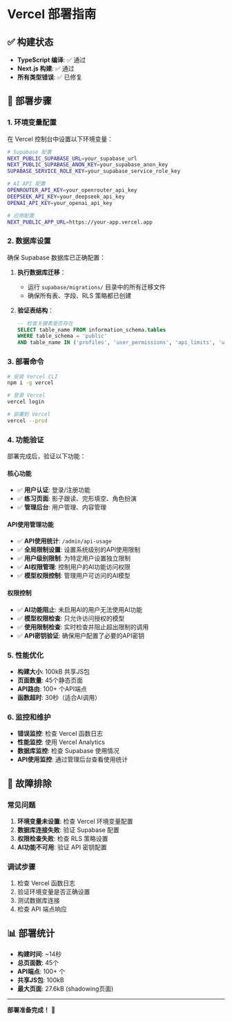 # Vercel 部署指南

## ✅ 构建状态

- **TypeScript 编译**: ✅ 通过
- **Next.js 构建**: ✅ 通过
- **所有类型错误**: ✅ 已修复

## 🚀 部署步骤

### 1. 环境变量配置

在 Vercel 控制台中设置以下环境变量：

```bash
# Supabase 配置
NEXT_PUBLIC_SUPABASE_URL=your_supabase_url
NEXT_PUBLIC_SUPABASE_ANON_KEY=your_supabase_anon_key
SUPABASE_SERVICE_ROLE_KEY=your_supabase_service_role_key

# AI API 配置
OPENROUTER_API_KEY=your_openrouter_api_key
DEEPSEEK_API_KEY=your_deepseek_api_key
OPENAI_API_KEY=your_openai_api_key

# 应用配置
NEXT_PUBLIC_APP_URL=https://your-app.vercel.app
```

### 2. 数据库设置

确保 Supabase 数据库已正确配置：

1. **执行数据库迁移**：
   - 运行 `supabase/migrations/` 目录中的所有迁移文件
   - 确保所有表、字段、RLS 策略都已创建

2. **验证表结构**：
   ```sql
   -- 检查关键表是否存在
   SELECT table_name FROM information_schema.tables
   WHERE table_schema = 'public'
   AND table_name IN ('profiles', 'user_permissions', 'api_limits', 'user_api_limits', 'api_usage_logs');
   ```

### 3. 部署命令

```bash
# 安装 Vercel CLI
npm i -g vercel

# 登录 Vercel
vercel login

# 部署到 Vercel
vercel --prod
```

### 4. 功能验证

部署完成后，验证以下功能：

#### 核心功能

- ✅ **用户认证**: 登录/注册功能
- ✅ **练习页面**: 影子跟读、完形填空、角色扮演
- ✅ **管理后台**: 用户管理、内容管理

#### API使用管理功能

- ✅ **API使用统计**: `/admin/api-usage`
- ✅ **全局限制设置**: 设置系统级别的API使用限制
- ✅ **用户级别限制**: 为特定用户设置独立限制
- ✅ **AI权限管理**: 控制用户的AI功能访问权限
- ✅ **模型权限控制**: 管理用户可访问的AI模型

#### 权限控制

- ✅ **AI功能阻止**: 未启用AI的用户无法使用AI功能
- ✅ **模型权限检查**: 只允许访问授权的模型
- ✅ **使用限制检查**: 实时检查并阻止超出限制的调用
- ✅ **API密钥验证**: 确保用户配置了必要的API密钥

### 5. 性能优化

- **构建大小**: 100kB 共享JS包
- **页面数量**: 45个静态页面
- **API路由**: 100+ 个API端点
- **函数超时**: 30秒（适合AI调用）

### 6. 监控和维护

- **错误监控**: 检查 Vercel 函数日志
- **性能监控**: 使用 Vercel Analytics
- **数据库监控**: 检查 Supabase 使用情况
- **API使用监控**: 通过管理后台查看使用统计

## 🔧 故障排除

### 常见问题

1. **环境变量未设置**: 检查 Vercel 环境变量配置
2. **数据库连接失败**: 验证 Supabase 配置
3. **权限检查失败**: 检查 RLS 策略设置
4. **AI功能不可用**: 验证 API 密钥配置

### 调试步骤

1. 检查 Vercel 函数日志
2. 验证环境变量是否正确设置
3. 测试数据库连接
4. 检查 API 端点响应

## 📊 部署统计

- **构建时间**: ~14秒
- **总页面数**: 45个
- **API端点**: 100+ 个
- **共享JS包**: 100kB
- **最大页面**: 27.6kB (shadowing页面)

---

**部署准备完成！** 🎉
